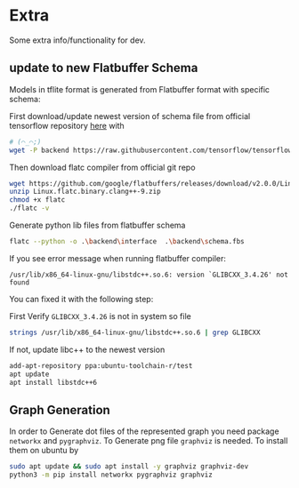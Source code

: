 # Extra 

Some extra info/functionality for dev.

## update to new Flatbuffer Schema

Models in tflite format is generated from Flatbuffer format with specific schema:

First download/update newest version of schema file from official tensorflow repository [here](https://raw.githubusercontent.com/tensorflow/tensorflow/master/tensorflow/lite/schema/schema.fbs) with

```bash
# (⌒_⌒;)
wget -P backend https://raw.githubusercontent.com/tensorflow/tensorflow/master/tensorflow/lite/schema/schema.fbs
```

Then download flatc compiler from official git repo

```bash
wget https://github.com/google/flatbuffers/releases/download/v2.0.0/Linux.flatc.binary.clang++-9.zip
unzip Linux.flatc.binary.clang++-9.zip
chmod +x flatc
./flatc -v
```

Generate python lib files from flatbuffer schema

```bash
flatc --python -o .\backend\interface  .\backend\schema.fbs
```
If you see error message when running flatbuffer compiler:

```
/usr/lib/x86_64-linux-gnu/libstdc++.so.6: version `GLIBCXX_3.4.26' not found
```

You can fixed it with the following step:

First Verify `GLIBCXX_3.4.26` is not in system so file
```bash
strings /usr/lib/x86_64-linux-gnu/libstdc++.so.6 | grep GLIBCXX
```

If not, update libc++ to the newest version
```bash
add-apt-repository ppa:ubuntu-toolchain-r/test 
apt update
apt install libstdc++6
```

## Graph Generation

In order to Generate dot files of the represented graph you need package `networkx` and `pygraphviz`.
To Generate png file `graphviz` is needed. 
To install them on ubuntu by

```bash
sudo apt update && sudo apt install -y graphviz graphviz-dev
python3 -m pip install networkx pygraphviz graphviz
```

